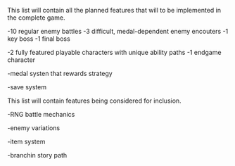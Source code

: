 This list will contain all the planned features that will to be implemented
in the complete game.

-10 regular enemy battles
-3 difficult, medal-dependent enemy encouters
-1 key boss
-1 final boss 

-2 fully featured playable characters with unique ability paths
-1 endgame character

-medal systen that rewards strategy

-save system


This list will contain features being considered for inclusion.

-RNG battle mechanics

-enemy variations

-item system

-branchin story path

